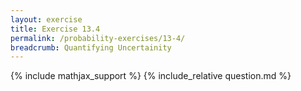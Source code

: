 ```yaml
---
layout: exercise
title: Exercise 13.4
permalink: /probability-exercises/13-4/
breadcrumb: Quantifying Uncertainity
---
```


{% include mathjax_support %}
{% include_relative question.md %}
